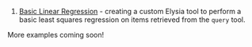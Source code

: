 
1. [Basic Linear Regression](data_analysis.md) - creating a custom Elysia tool to perform a basic least squares regression on items retrieved from the `query` tool.

More examples coming soon!